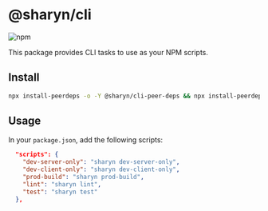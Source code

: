 # @sharyn/cli

![npm](https://img.shields.io/npm/v/@sharyn/cli.svg)

This package provides CLI tasks to use as your NPM scripts.

## Install

```bash
npx install-peerdeps -o -Y @sharyn/cli-peer-deps && npx install-peerdeps -o -Y -d @sharyn/cli-peer-devdeps && yarn add --dev @sharyn/cli
```

## Usage

In your `package.json`, add the following scripts:

```json
  "scripts": {
    "dev-server-only": "sharyn dev-server-only",
    "dev-client-only": "sharyn dev-client-only",
    "prod-build": "sharyn prod-build",
    "lint": "sharyn lint",
    "test": "sharyn test"
  },
```
